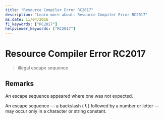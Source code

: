 ```yaml
---
title: "Resource Compiler Error RC2017"
description: "Learn more about: Resource Compiler Error RC2017"
ms.date: 11/04/2016
f1_keywords: ["RC2017"]
helpviewer_keywords: ["RC2017"]
---
```

# Resource Compiler Error RC2017

> illegal escape sequence

## Remarks

An escape sequence appeared where one was not expected.

An escape sequence — a backslash ( **\\** ) followed by a number or letter — may occur only in a character or string constant.
